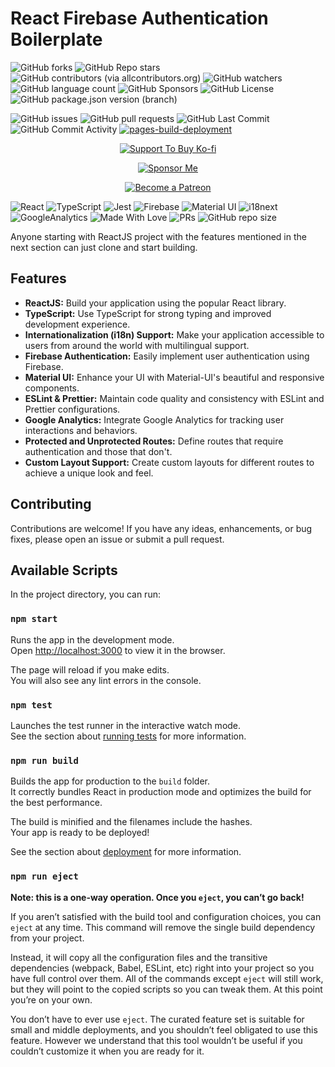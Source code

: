 # React Firebase Authentication Boilerplate

![GitHub forks](https://img.shields.io/github/forks/010pixel/reactjs-firebase-auth-boilerplate)
![GitHub Repo stars](https://img.shields.io/github/stars/010pixel/reactjs-firebase-auth-boilerplate)
![GitHub contributors (via allcontributors.org)](https://img.shields.io/github/all-contributors/010pixel/reactjs-firebase-auth-boilerplate/main)
![GitHub watchers](https://img.shields.io/github/watchers/010pixel/reactjs-firebase-auth-boilerplate)
![GitHub language count](https://img.shields.io/github/languages/count/010pixel/reactjs-firebase-auth-boilerplate)
![GitHub Sponsors](https://img.shields.io/github/sponsors/Wikimedia)
![GitHub License](https://img.shields.io/github/license/010pixel/reactjs-firebase-auth-boilerplate)
![GitHub package.json version (branch)](https://img.shields.io/github/package-json/v/010pixel/reactjs-firebase-auth-boilerplate/main)

![GitHub issues](https://img.shields.io/github/issues/010pixel/reactjs-firebase-auth-boilerplate)
![GitHub pull requests](https://img.shields.io/github/issues-pr/010pixel/reactjs-firebase-auth-boilerplate)
![GitHub Last Commit](https://img.shields.io/github/last-commit/010pixel/reactjs-firebase-auth-boilerplate)
![GitHub Commit Activity](https://img.shields.io/github/commit-activity/m/010pixel/reactjs-firebase-auth-boilerplate)
[![pages-build-deployment](https://github.com/010pixel/reactjs-firebase-auth-boilerplate/actions/workflows/pages/pages-build-deployment/badge.svg?branch=main)](https://github.com/010pixel/reactjs-firebase-auth-boilerplate/actions/workflows/pages/pages-build-deployment)

<div align='center'>

[![](https://img.shields.io/badge/Ko_fi-FF5E5B?style=for-the-badge&logo=Ko-fi&logoColor=white 'Support To Buy Ko-fi')](https://coffee.010pixel.com)

[![](https://img.shields.io/badge/Buy_Me_A_Coffee-FFDD00?style=for-the-badge&logo=buy-me-a-coffee&logoColor=black 'Sponsor Me')](https://github.com/sponsors/010pixel)

[![](https://img.shields.io/badge/Patreon-F96854?style=for-the-badge&logo=Patreon&logoColor=white 'Become a Patreon')](https://patreon.com/010pixel)

</div>

![React](https://img.shields.io/badge/React-18.x-0a7ea4.svg)
![TypeScript](https://img.shields.io/badge/TypeScript-4.x-blue.svg)
![Jest](https://img.shields.io/badge/Jest-5.x-limegreen.svg)
![Firebase](https://img.shields.io/badge/Firebase-10.x-yellow.svg)
![Material UI](https://img.shields.io/badge/Material%20UI-5.x-blueviolet.svg)
![i18next](https://img.shields.io/badge/i18next-22.x-green.svg)
![GoogleAnalytics](https://img.shields.io/badge/react%20ga4-2.x-orange.svg)
![Made With Love](https://img.shields.io/badge/Made%20With-Love-orangered.svg)
![PRs](https://img.shields.io/badge/PRs-Welcome-green.svg)
![GitHub repo size](https://img.shields.io/github/repo-size/010pixel/reactjs-firebase-auth-boilerplate)

Anyone starting with ReactJS project with the features mentioned in the next section can just clone and start building.

## Features

- **ReactJS:** Build your application using the popular React library.
- **TypeScript:** Use TypeScript for strong typing and improved development experience.
- **Internationalization (i18n) Support:** Make your application accessible to users from around the world with multilingual support.
- **Firebase Authentication:** Easily implement user authentication using Firebase.
- **Material UI:** Enhance your UI with Material-UI's beautiful and responsive components.
- **ESLint & Prettier:** Maintain code quality and consistency with ESLint and Prettier configurations.
- **Google Analytics:** Integrate Google Analytics for tracking user interactions and behaviors.
- **Protected and Unprotected Routes:** Define routes that require authentication and those that don't.
- **Custom Layout Support:** Create custom layouts for different routes to achieve a unique look and feel.

## Contributing

Contributions are welcome! If you have any ideas, enhancements, or bug fixes, please open an issue or submit a pull request.

## Available Scripts

In the project directory, you can run:

### `npm start`

Runs the app in the development mode.\
Open [http://localhost:3000](http://localhost:3000) to view it in the browser.

The page will reload if you make edits.\
You will also see any lint errors in the console.

### `npm test`

Launches the test runner in the interactive watch mode.\
See the section about [running tests](https://facebook.github.io/create-react-app/docs/running-tests) for more information.

### `npm run build`

Builds the app for production to the `build` folder.\
It correctly bundles React in production mode and optimizes the build for the best performance.

The build is minified and the filenames include the hashes.\
Your app is ready to be deployed!

See the section about [deployment](https://facebook.github.io/create-react-app/docs/deployment) for more information.

### `npm run eject`

**Note: this is a one-way operation. Once you `eject`, you can’t go back!**

If you aren’t satisfied with the build tool and configuration choices, you can `eject` at any time. This command will remove the single build dependency from your project.

Instead, it will copy all the configuration files and the transitive dependencies (webpack, Babel, ESLint, etc) right into your project so you have full control over them. All of the commands except `eject` will still work, but they will point to the copied scripts so you can tweak them. At this point you’re on your own.

You don’t have to ever use `eject`. The curated feature set is suitable for small and middle deployments, and you shouldn’t feel obligated to use this feature. However we understand that this tool wouldn’t be useful if you couldn’t customize it when you are ready for it.
